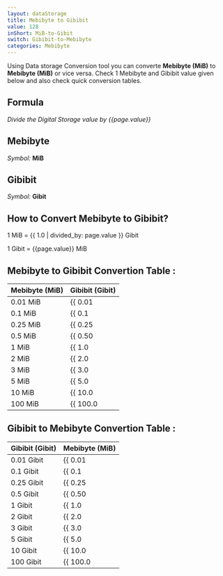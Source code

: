 ```yaml
---
layout: dataStorage
title: Mebibyte to Gibibit
value: 128
inShort: MiB-to-Gibit
switch: Gibibit-to-Mebibyte
categories: Mebibyte
---
```


Using Data storage Conversion tool you can converte **Mebibyte (MiB)** to **Mebibyte (MiB)** or vice versa. Check 1 Mebibyte and Gibibit value given below and also check quick conversion tables.

## Formula
*Divide the Digital Storage value by {{page.value}}*

## Mebibyte
*Symbol:* **MiB**

## Gibibit
*Symbol:* **Gibit**

## How to Convert Mebibyte to Gibibit?

1 MiB = {{ 1.0 | divided_by: page.value }} Gibit

1 Gibit = {{page.value}} MiB


## Mebibyte to Gibibit Convertion Table :

| Mebibyte (MiB) | Gibibit (Gibit) |
| ---- | ---- |
| 0.01 MiB | {{ 0.01 | divided_by: page.value }} Gibit |
| 0.1 MiB | {{ 0.1 | divided_by: page.value }} Gibit |
| 0.25 MiB | {{ 0.25 | divided_by: page.value }} Gibit |
| 0.5 MiB | {{ 0.50 | divided_by: page.value }} Gibit |
| 1 MiB | {{ 1.0 | divided_by: page.value }} Gibit |
| 2 MiB | {{ 2.0 | divided_by: page.value }} Gibit |
| 3 MiB | {{ 3.0 | divided_by: page.value }} Gibit |
| 5 MiB | {{ 5.0 | divided_by: page.value }} Gibit |
| 10 MiB | {{ 10.0 | divided_by: page.value }} Gibit |
| 100 MiB | {{ 100.0 | divided_by: page.value }} Gibit |

## Gibibit to Mebibyte Convertion Table :

| Gibibit (Gibit) | Mebibyte (MiB) |
| ---- | ---- |
| 0.01 Gibit | {{ 0.01 | times: page.value }} MiB |
| 0.1 Gibit | {{ 0.1 | times: page.value }} MiB |
| 0.25 Gibit | {{ 0.25 | times: page.value }} MiB |
| 0.5 Gibit | {{ 0.50 | times: page.value }} MiB |
| 1 Gibit | {{ 1.0 | times: page.value }} MiB |
| 2 Gibit | {{ 2.0 | times: page.value }} MiB |
| 3 Gibit | {{ 3.0 | times: page.value }} MiB |
| 5 Gibit | {{ 5.0 | times: page.value }} MiB |
| 10 Gibit | {{ 10.0 | times: page.value }} MiB |
| 100 Gibit | {{ 100.0 | times: page.value }} MiB |


<script>
document.getElementById('selectInput')[9].selected = true
document.getElementById('selectOutput')[11].selected = true
</script>
